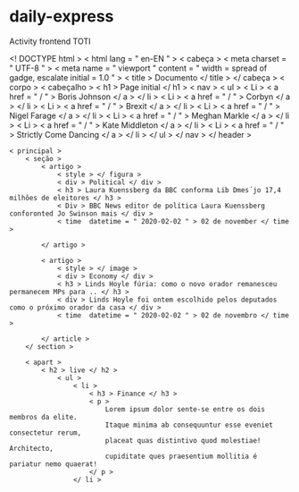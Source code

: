 # daily-express
Activity frontend TOTI

<! DOCTYPE html >
< html  lang = " en-EN " >
< cabeça >
    < meta  charset = " UTF-8 " >
    < meta  name = " viewport " content = " width = spread of gadge, escalate initial = 1.0 " >
    < title > Documento </ title >
</ cabeça >
< corpo >
    < cabeçalho >
                < h1 > Page initial </ h1 >
                < nav >
                    < ul >
                        < Li > < a  href = " / " > Boris Johnson </ a > </ li >
                        < Li > < a  href = " / " > Corbyn </ a > </ li >
                        < Li > < a  href = " / " > Brexit </ a > </ li >
                        < Li > < a  href = " / " > Nigel Farage </ a > </ li >
                        < Li > < a  href = " / " > Meghan Markle </ a > </ li >
                        < Li > < a  href = " / " > Kate Middleton </ a > </ li >
                        < Li > < a  href = " / " > Strictly Come Dancing </ a > </ li >
                    </ ul >
                </ nav >
    </ header >

    < principal >
        < seção >
            < artigo >
                < style > </ figura >
                < div > Political </ div >
                < h3 > Laura Kuenssberg da BBC conforma Lib Dmes´jo 17,4 milhões de eleitores </ h3 >
                < Div > BBC News editor de política Laura Kuenssberg conforonted Jo Swinson mais </ div >
                < time  datetime = " 2020-02-02 " > 02 de november </ time >

            </ artigo >

            < artigo >
                < style > </ image >
                < div > Economy </ div >
                < h3 > Linds Hoyle fúria: como o novo orador remanesceu permanecem MPs para .. </ h3 >
                < div > Linds Hoyle foi ontem escolhido pelos deputados como o próximo orador da casa </ div >
                < time  datetime = " 2020-02-02 " > 02 de novembro </ time >

            </ article >
        </ section >

        < apart >
            < h2 > live </ h2 >
                < ul >
                    < li >
                        < h3 > Finance </ h3 >
                        < p >
                            Lorem ipsum dolor sente-se entre os dois membros da elite. 
                            Itaque minima ab consequuntur esse eveniet consectetur rerum, 
                            placeat quas distintivo quod molestiae! Architecto,
                            cupiditate ques praesentium mollitia é pariatur nemo quaerat!
                        </ p >
                    </ li >

